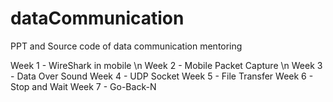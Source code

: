 # dataCommunication
PPT and Source code of data communication mentoring

Week 1 - WireShark in mobile \n
Week 2 - Mobile Packet Capture \n
Week 3 - Data Over Sound
Week 4 - UDP Socket
Week 5 - File Transfer
Week 6 - Stop and Wait
Week 7 - Go-Back-N
